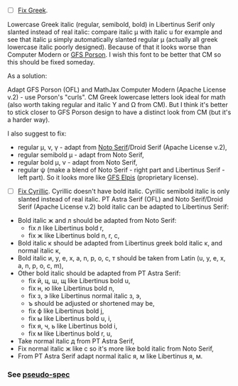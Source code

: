 * [ ] [Fix Greek](https://github.com/khaledhosny/libertinus/issues/132).

Lowercase Greek italic (regular, semibold, bold) in Libertinus Serif only slanted instead of real italic: compare italic μ with italic u for example and see that italic μ simply automatically slanted regular μ (actually all greek lowercase italic poorly designed). Because of that it looks worse than Computer Modern or [GFS Porson](https://fontlibrary.org/en/font/gfs-porson). I wish this font to be better that CM so this should be fixed someday.

As a solution:

Adapt GFS Porson (OFL) and MathJax Computer Modern (Apache License v.2) - use Porson's "curls". CM Greek lowercase letters look ideal for math (also worth taking regular and italic Υ and Ω from CM). But I think it's better to stick closer to GFS Porson design to have a distinct look from CM (but it's a harder way).

I also suggest to fix: 
* regular μ, ν, γ - adapt from [Noto Serif](https://fonts.google.com/specimen/Noto+Serif)/Droid Serif (Apache License v.2),
* regular semibold μ - adapt from Noto Serif,
* regular bold μ, ν - adapt from Noto Serif,
* regular ψ (make a blend of Noto Serif - right part and Libertinus Serif - left part). So it looks more like [GFS Elpis](https://fontlibrary.org/en/font/gfs-elpis) (proprietary license).

* [ ] [Fix Cyrillic](https://github.com/khaledhosny/libertinus/issues/74). Cyrillic doesn't have bold italic. Cyrillic semibold italic is only slanted instead of real italic. PT Astra Serif (OFL) and Noto Serif/Droid Serif (Apache License v.2) bold italic can be adapted to Libertinus Serif:

* Bold italic ж and л should be adapted from Noto Serif:
    * fix л like Libertinus bold r,
    * fix ж like Libertinus bold n, r, c,
* Bold italic к should be adapted from Libertinus greek bold italic κ, and normal italic к,
* Bold italic и, у, е, х, a, n, p, o, с, т should be taken from Latin (u, y, e, x, a, n, p, o, c, m),
* Other bold italic should be adapted from PT Astra Serif:
    * fix й, ц, ш, щ like Libertinus bold u,
    * fix н, ю like Libertinus bold n,
    * fix з, э like Libertinus normal italic з, э,
    * ъ should be adjusted or shortened may be,
    * fix ф like Libertinus bold j,
    * fix ы like Libertinus bold u, i,
    * fix я, ч, ь like Libertinus bold i,
    * fix м like Libertinus bold r, u,
* Take normal italic д from PT Astra Serif,
* Fix normal italic ж like c so it's more like bold italic from Noto Serif,
* From PT Astra Serif adapt normal italic я, м like Libertinus я, м.


### See [pseudo-spec](libertinus_serif_spec.docx)
